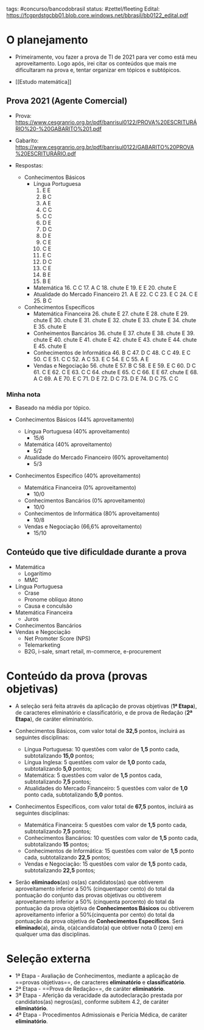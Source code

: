 tags: #concurso/bancodobrasil
status: #zettel/fleeting
Edital: https://fcgprdstgcbb01.blob.core.windows.net/bbrasil/bb0122_edital.pdf

# O planejamento
- Primeiramente, vou fazer a prova de TI de 2021 para ver como está meu aproveitamento. Logo após, irei citar os conteúdos que mais me dificultaram na prova e, tentar organizar em tópicos e subtópicos.

- [[Estudo matemática]]

## Prova 2021 (Agente Comercial)
- Prova: https://www.cesgranrio.org.br/pdf/banrisul0122/PROVA%20ESCRITURÁRIO%20-%20GABARITO%201.pdf
- Gabarito: https://www.cesgranrio.org.br/pdf/banrisul0122/GABARITO%20PROVA%20ESCRITURÁRIO.pdf

- Respostas:
	- Conhecimentos Básicos
		- Língua Portuguesa
			1. E E
			2. B C
			3. A E
			4. C C
			5. C C
			6. D E
			7. D C
			8. D E
			9. C E
			10. C E
			11. E C
			12. D C
			13. C E
			14. B E
			15. B E
		- Matemática
			16. C C
			17. A C
			18. chute E
			19. E E
			20. chute E
		- Atualidade do Mercado Financeiro
			21. A E
			22. C C
			23. E C
			24. C E
			25. B C
	- Conhecimentos Específicos
		- Matemática Financeira
			26. chute E
			27. chute E
			28. chute E
			29. chute E
			30. chute E
			31. chute E
			32. chute E
			33. chute E
			34. chute E
			35. chute E
		- Conheimentos Bancários
			36. chute E
			37. chute E
			38. chute E
			39. chute E
			40. chute E
			41. chute E
			42. chute E
			43. chute E
			44. chute E
			45. chute E
		- Conhecimentos de Informática
			46. B C
			47. D C
			48. C C
			49. E C
			50. C E
			51. C C
			52. A C
			53. E C
			54. E C
			55. A E
		- Vendas e Negociação
			56. chute E
			57. B C
			58. E E
			59. E C
			60. D C
			61. C E
			62. C E
			63. C C
			64. chute E
			65. C C
			66. E E
			67. chute E
			68. A C
			69. A E
			70. E C
			71. D E
			72. D C
			73. D E
			74. D C
			75. C C


### Minha nota
- Baseado na média por tópico.

- Conhecimentos Básicos (44% aproveitamento)
	- Língua Portuguesa (40% aproveitamento)
		- 15/6
	- Matemática (40% aproveitamento)
		- 5/2
	- Atualidade do Mercado Financeiro (60% aproveitamento)
		- 5/3
- Conhecimentos Específico (40% aproveitamento)
	- Matemática Financeira (0% aproveitamento)
		- 10/0 
	- Conhecimentos Bancários (0% aproveitamento)
		- 10/0
	- Conhecimentos de Informática (80% aproveitamento)
		- 10/8
	- Vendas e Negociação (66,6% aproveitamento)
		- 15/10

## Conteúdo que tive dificuldade durante a prova
- Matemática
	- Logarítimo
	- MMC
- Língua Portuguesa
	- Crase
	- Pronome oblíquo átono
	- Causa e conculsão
- Matemática Financeira
	- Juros
- Conhecimentos Bancários
- Vendas e Negociação
	- Net Promoter Score (NPS)
	- Telemarketing
	- B2G, i-sale, smart retail, m-commerce, e-procurement

# Conteúdo da prova (provas objetivas)
- A seleção será feita através da aplicação de provas objetivas (**1ª Etapa**), de caracteres eliminatório e classificatório, e de prova de Redação (**2ª Etapa**), de caráter eliminatório.

- Conhecimentos Básicos, com valor total de **32,5** pontos, incluirá as seguintes disciplinas:
	- Língua Portuguesa: 10 questões com valor de **1,5** ponto cada, subtotalizando **15,0** pontos;
	- Língua Inglesa: 5 questões com valor de **1,0** ponto cada, subtotalizando **5,0** pontos;
	- Matemática: 5 questões com valor de **1,5** pontos cada, subtotalizando **7,5** pontos;
	- Atualidades do Mercado Financeiro: 5 questões com valor de **1,0** ponto cada, subtotalizando **5,0** pontos.

- Conhecimentos Específicos, com valor total de **67,5** pontos, incluirá as seguintes disciplinas:
	- Matemática Financeira: 5 questões com valor de **1,5** ponto cada, subtotalizando **7,5** pontos;
	- Conhecimentos Bancários: 10 questões com valor de **1,5** ponto cada, subtotalizando **15** pontos; 
	- Conhecimentos de Informática: 15 questões com valor de **1,5** ponto cada, subtotalizando **22,5** pontos; 
	- Vendas e Negociação: 15 questões com valor de **1,5** ponto cada, subtotalizando **22,5** pontos;

- Serão **eliminados**(as) os(as) candidatos(as) que obtiverem aproveitamento inferior a 50% (cinquentapor cento) do total da pontuação do conjunto das provas objetivas ou obtiverem aproveitamento inferior a 50% (cinquenta porcento) do total da pontuação da prova objetiva de **Conhecimentos Básicos** ou obtiverem aproveitamento inferior a 50%(cinquenta por cento) do total da pontuação da prova objetiva de **Conhecimentos Específicos**. Será **eliminado**(a), ainda, o(a)candidato(a) que obtiver nota 0 (zero) em qualquer uma das disciplinas.

# Seleção externa
- 1ª Etapa - Avaliação de Conhecimentos, mediante a aplicação de ==provas objetivas==, de caracteres **eliminatório** e **classificatório**. 
- 2ª Etapa - ==Prova de Redação==, de caráter **eliminatório**.
- 3ª Etapa - Aferição da veracidade da autodeclaração prestada por candidatos(as) negros(as), conforme subitem 4.2, de caráter **eliminatório**.
- 4ª Etapa - Procedimentos Admissionais e Perícia Médica, de caráter **eliminatório**.

